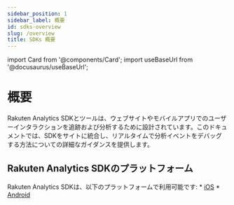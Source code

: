 ```yaml
---
sidebar_position: 1
sidebar_label: 概要
id: sdks-overview
slug: /overview
title: SDKs 概要
---
```


import Card from '@components/Card';
import useBaseUrl from '@docusaurus/useBaseUrl';

# 概要
Rakuten Analytics SDKとツールは、ウェブサイトやモバイルアプリでのユーザーインタラクションを追跡および分析するために設計されています。このドキュメントでは、SDKをサイトに統合し、リアルタイムで分析イベントをデバッグする方法についての詳細なガイダンスを提供します。

## Rakuten Analytics SDKのプラットフォーム
Rakuten Analytics SDKは、以下のプラットフォームで利用可能です:
    * [iOS](/docs/analytics-sdks/ios)
    * [Android](/docs/analytics-sdks/android)
